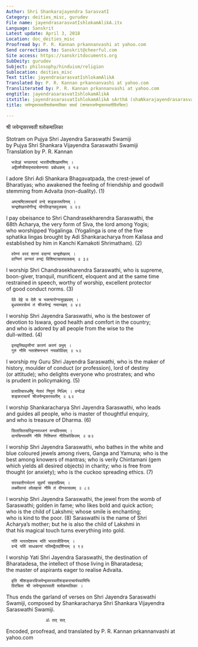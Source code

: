 ```yaml
---
Author: Shri Shankarajayendra SarasvatI
Category: deities_misc, gurudev
File name: jayendrasarasvatIshlokamAlikA.itx
Language: Sanskrit
Latest update: April 3, 2018
Location: doc_deities_misc
Proofread by: P. R. Kannan prkannanvashi at yahoo.com
Send corrections to: Sanskrit@cheerful.com
Site access: https://sanskritdocuments.org
SubDeity: gurudev
Subject: philosophy/hinduism/religion
Sublocation: deities_misc
Text title: jayendrasarasvatIshlokamAlikA
Translated by: P. R. Kannan prkannanvashi at yahoo.com
Transliterated by: P. R. Kannan prkannanvashi at yahoo.com
engtitle: jayendrasarasvatIshlokamAlikA
itxtitle: jayendrasarasvatIshlokamAlikA sArthA (shaNkarajayendrasarasvatIvirachitA)
title: जयेन्द्रसरस्वतीश्लोकमालिका सार्था (शण्करजयेन्द्रसरस्वतीविरचिता)

---
```

  
 श्री जयेन्द्रसरस्वती श्लोकमालिका   
  
Stotram on Pujya Shri Jayendra Saraswathi Swamiji  
by Pujya Shri Shankara Vijayendra Saraswathi Swamiji  
          Translation by P. R. Kannan  
  
      भजेऽहं भगवत्पादं भारतीयशिखामणिम् ।  
      अद्वैतमैत्रीसद्भावचेतनायाः प्रबोधकम् ॥ १॥  
I adore Shri Adi Shankara Bhagavatpada, the crest-jewel of  
Bharatiyas; who awakened the feeling of friendship and goodwill  
stemming from Advaita (non-duality). (1)  
  
      अष्टषष्टितमाचार्यं वन्दे शङ्कररूपिणम् ।  
      चन्द्रशेखरयोगीन्द्रं योगलिङ्गप्रपूजकम् ॥ २॥  
I pay obeisance to Shri Chandrasekharendra Saraswathi, the  
68th Acharya, the very form of Siva, the lord among Yogis;  
who worshipped Yogalinga.  (Yogalinga is one of the five  
sphatika lingas brought by Adi Shankaracharya from Kailasa and  
established by him in Kanchi Kamakoti Shrimatham). (2)  
  
      वरेण्यं वरदं शान्तं वदान्यं चन्द्रशेखरम् ।  
      वाग्मिनं वाग्यतं वन्द्यं विशिष्टाचारपालकम् ॥ ३॥  
I worship Shri Chandrasekharendra Saraswathi, who is supreme,  
boon-giver, tranquil, munificent, eloquent and at the same time  
restrained in speech, worthy of worship, excellent protector  
of good conduct norms. (3)  
  
      देवे देहे च देशे च भक्त्यारोग्यसुखप्रदम् ।  
      बुधपामरसेव्यं तं श्रीजयेन्द्रं नमाम्यहम् ॥ ४॥  
I worship Shri Jayendra Saraswathi, who is the bestower of  
devotion to Iswara, good health and comfort in the country;  
and who is adored by all people from the wise to the  
dull-witted. (4)  
  
      वृत्तवृत्तिप्रवृत्तीनां कारणं करणं प्रभुम् ।  
      गुरुं नौमि नताशेषनन्दनं नयकोविदम् ॥ ५॥  
I worship my Guru Shri Jayendra Saraswathi, who is the maker of  
history, moulder of conduct (or profession), lord of destiny  
(or attitude); who delights everyone who prostrates; and who  
is prudent in policymaking. (5)  
  
      प्रजाविचारधर्मेषु नेतारं निपुणं निधिम् । वन्देऽहं  
      शङ्कराचार्यं श्रीजयेन्द्रसरस्वतीम् ॥ ६॥  
I worship Shankaracharya Shri Jayendra Saraswathi, who leads  
and guides all people, who is master of thoughtful enquiry,  
and who is treasure of Dharma. (6)  
  
      सितासितसरिद्रत्नमज्जनं मन्त्रवित्तमम् ।  
      दानचिन्तामणिं नौमि निश्चिन्तं नीतिकोकिलम् ॥ ७॥  
I worship Shri Jayendra Saraswathi, who bathes in the white and  
blue coloured jewels among rivers, Ganga and Yamuna; who is the  
best among knowers of mantras; who is verily Chintamani (gem  
which yields all desired objects) in charity; who is free from  
thought (or anxiety); who is the cuckoo spreading ethics. (7)  
  
      सरस्वतीगर्भरत्नं सुवर्णं साहसप्रियम् ।  
      लक्ष्मीवत्सं लोलहासं नौमि तं दीनवत्सलम् ॥ ८॥  
I worship Shri Jayendra Saraswathi, the jewel from the womb of  
Saraswathi; golden in fame; who likes bold and quick action;  
who is the child of Lakshmi; whose smile is enchanting;  
who is kind to the poor. (8) Saraswathi is the name of Shri  
Acharya’s mother; but he is also the child of Lakshmi in  
that his magical touch turns everything into gold.  
  
      गतिं भारतदेशस्य मतिं भारतजीविनाम् ।  
      वन्दे यतिं साधकानां पतिमद्वैतदर्शिनाम् ॥ ९॥  
I worship Yati Shri Jayendra Saraswathi, the destination of  
Bharatadesa, the intellect of those living in Bharatadesa;  
the master of aspirants eager to realise Advaita.  
  
      इति श्रीशङ्करविजयेन्द्रसरस्वतीशङ्कराचार्यस्वामिभिः  
      विरचिता श्री जयेन्द्रसरस्वती श्लोकमालिका ।  
Thus ends the garland of verses on Shri Jayendra Saraswathi  
Swamiji, composed by Shankaracharya Shri Shankara Vijayendra  
Saraswathi Swamiji.  
  
                   ॐ तत् सत्   
  
Encoded, proofread, and translated by P. R. Kannan prkannanvashi at yahoo.com  
  
